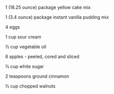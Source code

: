 1 (18.25 ounce) package yellow cake mix

1 (3.4 ounce) package instant vanilla pudding mix

4 eggs

1 cup sour cream

½ cup vegetable oil

6 apples - peeled, cored and sliced

½ cup white sugar

2 teaspoons ground cinnamon

½ cup chopped walnuts